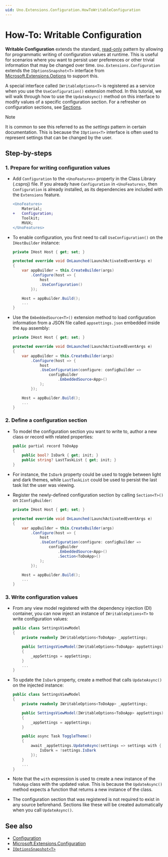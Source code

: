 ```yaml
---
uid: Uno.Extensions.Configuration.HowToWritableConfiguration
---
```


# How-To: Writable Configuration

**Writable Configuration** extends the standard, [read-only](xref:Uno.Extensions.Configuration.HowToConfiguration) pattern by allowing for programmatic writing of configuration values at runtime. This is useful for scenarios where you want to persist user preferences or other trivial information that may be changed over time. `Uno.Extensions.Configuration` extends the `IOptionsSnapshot<T>` interface from [Microsoft.Extensions.Options](https://learn.microsoft.com/dotnet/api/microsoft.extensions.options) to support this.

A special interface called `IWritableOptions<T>` is registered as a service when you use the `UseConfiguration()` extension method. In this tutorial, we will walk through how to use the `UpdateAsync()` method on this interface to modify values of a specific configuration section. For a refresher on configuration sections, see [Sections](xref:Uno.Extensions.Configuration.Overview#sections).

> [!NOTE]
> It is common to see this referred to as the _settings_ pattern in certain documentation. This is because the `IOptions<T>` interface is often used to represent settings that can be changed by the user.

## Step-by-steps

### 1. Prepare for writing configuration values

* Add `Configuration` to the `<UnoFeatures>` property in the Class Library (.csproj) file. If you already have `Configuration` in `<UnoFeatures>`, then `Configuration` is already installed, as its dependencies are included with the `Extensions` feature.

    ```diff
    <UnoFeatures>
        Material;
    +   Configuration;
        Toolkit;
        MVUX;
    </UnoFeatures>
    ```

* To enable configuration, you first need to call `UseConfiguration()` on the `IHostBuilder` instance:

    ```csharp
    private IHost Host { get; set; }

    protected override void OnLaunched(LaunchActivatedEventArgs e)
    {
        var appBuilder = this.CreateBuilder(args)
            .Configure(host => {
                host
                .UseConfiguration()
            });

        Host = appBuilder.Build();
        ...
    }
    ```

* Use the `EmbeddedSource<T>()` extension method to load configuration information from a JSON file called `appsettings.json` embedded inside the `App` assembly:

    ```csharp
    private IHost Host { get; set; }

    protected override void OnLaunched(LaunchActivatedEventArgs e)
    {
        var appBuilder = this.CreateBuilder(args)
            .Configure(host => {
                host
                .UseConfiguration(configure: configBuilder =>
                    configBuilder
                        .EmbeddedSource<App>()
                );
            });

        Host = appBuilder.Build();
        ...
    }
    ```

### 2. Define a configuration section

* To model the configuration section you want to write to, author a new class or record with related properties:

    ```csharp
    public partial record ToDoApp
    {
        public bool? IsDark { get; init; }
        public string? LastTaskList { get; init; }
    }
    ```

* For instance, the `IsDark` property could be used to toggle between light and dark themes, while `LastTaskList` could be used to persist the last task list the user was viewing.

* Register the newly-defined configuration section by calling `Section<T>()` on `IConfigBuilder`:

    ```csharp
    private IHost Host { get; set; }

    protected override void OnLaunched(LaunchActivatedEventArgs e)
    {
        var appBuilder = this.CreateBuilder(args)
            .Configure(host => {
                host
                .UseConfiguration(configure: configBuilder =>
                    configBuilder
                        .EmbeddedSource<App>()
                        .Section<ToDoApp>()
                );
            });

        Host = appBuilder.Build();
        ...
    }
    ```

### 3. Write configuration values

* From any view model registered with the dependency injection (DI) container, you can now inject an instance of `IWritableOptions<T>` to write configuration values:

    ```csharp
    public class SettingsViewModel
    {
        private readonly IWritableOptions<ToDoApp> _appSettings;

        public SettingsViewModel(IWritableOptions<ToDoApp> appSettings)
        {
            _appSettings = appSettings;
        }
        ...
    }
    ```

* To update the `IsDark` property, create a method that calls `UpdateAsync()` on the injected instance:

    ```csharp
    public class SettingsViewModel
    {
        private readonly IWritableOptions<ToDoApp> _appSettings;

        public SettingsViewModel(IWritableOptions<ToDoApp> appSettings)
        {
            _appSettings = appSettings;
        }

        public async Task ToggleTheme()
        {
            await _appSettings.UpdateAsync(settings => settings with {
                IsDark = !settings.IsDark
            });
        }
        ...
    }
    ```

* Note that the `with` expression is used to create a new instance of the `ToDoApp` class with the updated value. This is because the `UpdateAsync()` method expects a function that returns a new instance of the class.

* The configuration section that was registered is not required to exist in any source beforehand. Sections like these will be created automatically when you call `UpdateAsync()`.

## See also

* [Configuration](xref:Uno.Extensions.Configuration.Overview)
* [Microsoft.Extensions.Configuration](https://docs.microsoft.com/dotnet/api/microsoft.extensions.configuration)
* [`IOptionsSnapshot<T>`](https://docs.microsoft.com/dotnet/api/microsoft.extensions.options.ioptionssnapshot-1)
